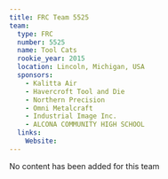 ```yaml
---
title: FRC Team 5525
team:
  type: FRC
  number: 5525
  name: Tool Cats
  rookie_year: 2015
  location: Lincoln, Michigan, USA
  sponsors:
    - Kalitta Air
    - Havercroft Tool and Die
    - Northern Precision
    - Omni Metalcraft
    - Industrial Image Inc.
    - ALCONA COMMUNITY HIGH SCHOOL
  links:
    Website: 
---
```

No content has been added for this team